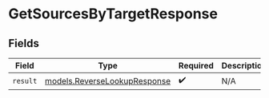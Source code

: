 # GetSourcesByTargetResponse


## Fields

| Field                                                              | Type                                                               | Required                                                           | Description                                                        |
| ------------------------------------------------------------------ | ------------------------------------------------------------------ | ------------------------------------------------------------------ | ------------------------------------------------------------------ |
| `result`                                                           | [models.ReverseLookupResponse](../models/reverselookupresponse.md) | :heavy_check_mark:                                                 | N/A                                                                |